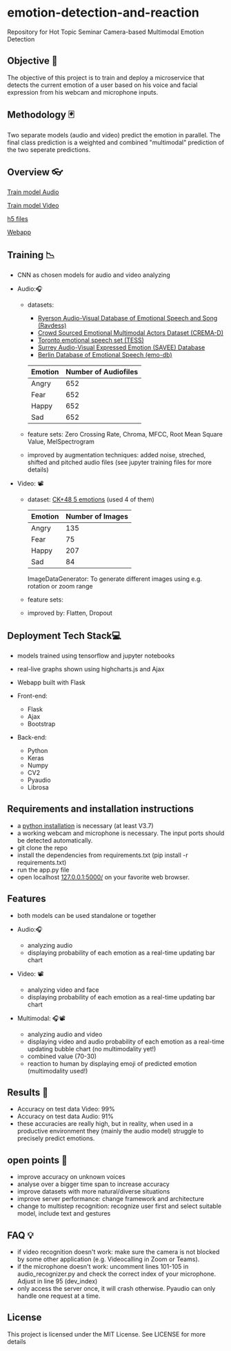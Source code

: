 # emotion-detection-and-reaction

Repository for Hot Topic Seminar Camera-based Multimodal Emotion Detection


## Objective 🎯

The objective of this project is to train and deploy a microservice that detects the current emotion of a user based on his voice and facial expression from his webcam and microphone inputs.

## Methodology 🃏

Two separate models (audio and video) predict the emotion in parallel. The final class prediction is a weighted and combined "multimodal" prediction of the two seperate predictions.

## Overview 👓

<a href="https://github.com/wintechis/emotion-detection-and-reaction/tree/main/FacialEmotion">Train model Audio<a>
	
<a href="https://github.com/wintechis/emotion-detection-and-reaction/tree/main/FacialEmotion">Train model Video<a>
	
<a href="https://github.com/wintechis/emotion-detection-and-reaction/tree/main/SER">h5 files<a> 
	
<a href="https://github.com/wintechis/emotion-detection-and-reaction/tree/main/webapp">Webapp<a> 

## Training 📉

 - CNN as chosen models for audio and video analyzing
	
 - Audio:🎧
	 - datasets:
		- <a href="https://zenodo.org/record/1188976">Ryerson Audio-Visual Database of Emotional Speech and Song (Ravdess)<a>
		- <a href="https://github.com/CheyneyComputerScience/CREMA-D">Crowd Sourced Emotional Multimodal Actors Dataset (CREMA-D)<a>
		- <a href="https://tspace.library.utoronto.ca/handle/1807/24487">Toronto emotional speech set (TESS)<a>
		- <a href="http://kahlan.eps.surrey.ac.uk/savee/Database.html">Surrey Audio-Visual Expressed Emotion (SAVEE) Database<a>
		- <a href="http://emodb.bilderbar.info/docu/">Berlin Database of Emotional Speech (emo-db)<a>
	
	
		| Emotion  | Number of Audiofiles |
		| ------------- | ------------- |
		| Angry  | 652  |
		| Fear  | 652  |
		| Happy  | 652  |
		| Sad  | 652  |
		
 	- feature sets: Zero Crossing Rate, Chroma, MFCC, Root Mean Square Value, MelSpectrogram
 	- improved by augmentation techniques: added noise, streched, shifted and pitched audio files (see jupyter training files for more details)
	
- Video: 📽️
	- dataset: <a href="https://www.kaggle.com/datasets/gauravsharma99/ck48-5-emotions">CK+48 5 emotions<a> (used 4 of them)
	
		| Emotion  | Number of Images |
		| ------------- | ------------- |
		| Angry  | 135  |
		| Fear  | 75  |
		| Happy  | 207  |
		| Sad  | 84  |
		
		ImageDataGenerator: To generate different images using e.g. rotation or zoom range 
	- feature sets: 
	- improved by: Flatten, Dropout
	
## Deployment Tech Stack💻

 - models trained using tensorflow and jupyter notebooks
 - real-live graphs shown using highcharts.js and Ajax 
 - Webapp built with Flask
	
- Front-end:
	- Flask
	- Ajax
	- Bootstrap
- Back-end: 
	- Python
	- Keras
	- Numpy
	- CV2
	- Pyaudio
	- Librosa

## Requirements and installation instructions 

 - a <a href="https://www.python.org/downloads/">python installation<a> is necessary (at least V3.7)
 - a working webcam and microphone is necessary. The input ports should be detected automatically.
 - git clone the repo
 - install the dependencies from requirements.txt (pip install -r requirements.txt)
 - run the app.py file
 - open localhost <a href="https://127.0.0.1:5000/">127.0.0.1:5000/<a> on your favorite web browser. 
 
 ## Features
 
 - both models can be used standalone or together
	
 - Audio:🎧
	- analyzing audio
	- displaying probability of each emotion as a real-time updating bar chart
 - Video: 📽️
	- analyzing video and face
	- displaying probability of each emotion as a real-time updating bar chart
 - Multimodal: 🎧📽️
	- analyzing audio and video
	- displaying video and audio probability of each emotion as a real-time updating bubble chart (no multimodality yet!)
	- combined value (70-30)
	- reaction to human by displaying emoji of predicted emotion (multimodality used!)
	
## Results 🎯

 - Accuracy on test data Video: 99%
 - Accuracy on test data Audio: 91%
 - these accuracies are really high, but in reality, when used in a productive environment they (mainly the audio model) struggle to precisely predict emotions.
	
 
 ## open points 📄
 
 - improve accuracy on unknown voices
 - analyse over a bigger time span to increase accuracy
 - improve datasets with more natural/diverse situations
 - improve server performance: change framework and architecture
 - change to multistep recognition: recognize user first and select suitable model, include text and gestures


 ## FAQ 💡
 
 - if video recognition doesn't work: make sure the camera is not blocked by some other application (e.g. Videocalling in Zoom or Teams).
 - if the microphone doesn't work: uncomment lines 101-105 in audio_recognizer.py and check the correct index of your microphone. Adjust in line 95 (dev_index)
 - only access the server once, it will crash otherwise. Pyaudio can only handle one request at a time.
 
 
## License

This project is licensed under the MIT License. See LICENSE for more details

